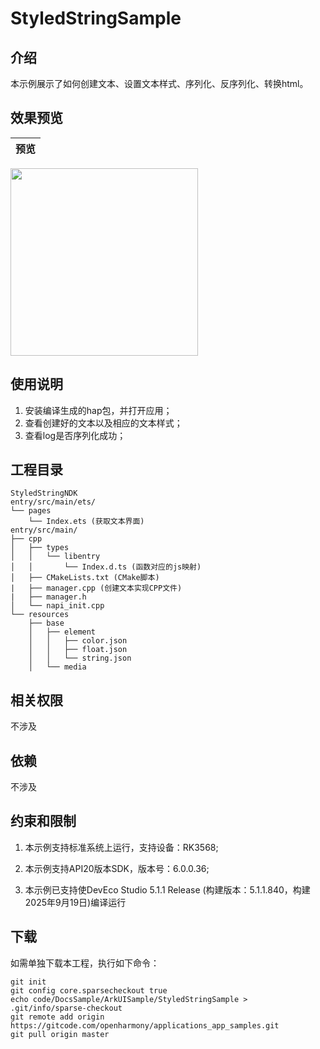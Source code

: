 # StyledStringSample

## 介绍

本示例展示了如何创建文本、设置文本样式、序列化、反序列化、转换html。

## 效果预览

| 预览                                      | 
| -------------------------------------------- | 
<img src="./screenshots/styledString.png" width="300" />

## 使用说明
1. 安装编译生成的hap包，并打开应用；
2. 查看创建好的文本以及相应的文本样式；
3. 查看log是否序列化成功；


## 工程目录

```
StyledStringNDK
entry/src/main/ets/
└── pages
    └── Index.ets (获取文本界面)
entry/src/main/
├── cpp
│   ├── types
│   │   └── libentry
│   │       └── Index.d.ts (函数对应的js映射)
│   ├── CMakeLists.txt (CMake脚本)
|   ├── manager.cpp (创建文本实现CPP文件)
|   ├── manager.h
│   └── napi_init.cpp
└── resources
    ├── base
    │   ├── element
    │   │   ├── color.json
    │   │   ├── float.json
    │   │   └── string.json
    │   └── media
```

## 相关权限

不涉及

## 依赖

不涉及

## 约束和限制

1. 本示例支持标准系统上运行，支持设备：RK3568;

2. 本示例支持API20版本SDK，版本号：6.0.0.36;

3. 本示例已支持使DevEco Studio 5.1.1 Release (构建版本：5.1.1.840，构建 2025年9月19日)编译运行

## 下载

如需单独下载本工程，执行如下命令：

```
git init
git config core.sparsecheckout true
echo code/DocsSample/ArkUISample/StyledStringSample > .git/info/sparse-checkout
git remote add origin https://gitcode.com/openharmony/applications_app_samples.git
git pull origin master
```